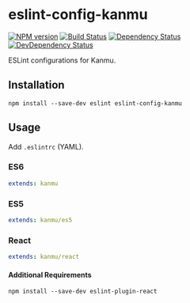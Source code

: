 # eslint-config-kanmu
[![NPM version][npm-image]][npm-url] [![Build Status][travis-image]][travis-url] [![Dependency Status][daviddm-image]][daviddm-url] [![DevDependency Status][daviddm-dev-image]][daviddm-dev-url]

ESLint configurations for Kanmu.

## Installation

```
npm install --save-dev eslint eslint-config-kanmu
```

## Usage

Add `.eslintrc` (YAML).

### ES6

```yaml
extends: kanmu
```

### ES5

```yaml
extends: kanmu/es5
```

### React

```yaml
extends: kanmu/react
```

#### Additional Requirements

```
npm install --save-dev eslint-plugin-react
```

[npm-url]: https://badge.fury.io/js/eslint-config-kanmu
[npm-image]: https://badge.fury.io/js/eslint-config-kanmu.svg
[travis-url]: https://travis-ci.org/kanmu/eslint-config
[travis-image]: https://travis-ci.org/kanmu/eslint-config.svg?branch=master
[daviddm-url]: https://david-dm.org/kanmu/eslint-config
[daviddm-image]: https://david-dm.org/kanmu/eslint-config.svg
[daviddm-dev-url]: https://david-dm.org/kanmu/eslint-config#info=devDependencie
[daviddm-dev-image]: https://david-dm.org/kanmu/eslint-config/dev-status.svg
